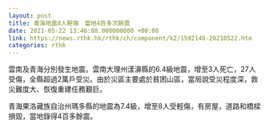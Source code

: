 ```yaml
---
layout: post
title: 青海地震8人輕傷　當地4百多次餘震
date: 2021-05-22 13:46:08.000000000 +08:00
link: https://news.rthk.hk/rthk/ch/component/k2/1592148-20210522.htm
categories: rthk
---
```


雲南及青海分別發生地震。雲南大理州漾濞縣的6.4級地震，增至3人死亡，27人受傷，全縣超過2萬戶受災。由於災區主要處於貧困山區，當局說受災程度深，救災難度大、恢復重建任務艱巨。

青海果洛藏族自治州瑪多縣的地震為7.4級，增至8人受輕傷，有房屋，道路和橋樑損毀，當地錄得4百多餘震。
